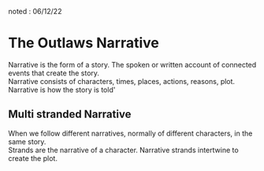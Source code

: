 noted : 06/12/22

# The Outlaws Narrative

Narrative is the form of a story. The spoken or written account of connected events that create the story.  
Narrative consists of characters, times, places, actions, reasons, plot.  
Narrative is how the story is told'  

## Multi stranded Narrative
When we follow different narratives, normally of different characters, in the same story.  
Strands are the narrative of a character. Narrative strands intertwine to create the plot.